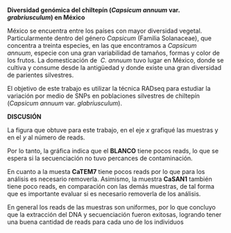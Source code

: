 **Diversidad genómica del chiltepín (*Capsicum annuum* var. *grabriusculum*)  en México**

México se encuentra entre los países con mayor diversidad vegetal. Particularmente dentro del género *Capsicum* (Familia Solanaceae), que concentra a treinta especies, en las que encontramos a *Capsicum annuum*, especie con una gran variabilidad de tamaños, formas y color de los frutos. La domesticación de  *C. annuum* tuvo lugar en México, donde se cultiva y consume desde la antigüedad y donde existe una gran diversidad de parientes silvestres.

El objetivo de este trabajo es utilizar la técnica RADseq para estudiar la variación por medio de SNPs en poblaciones silvestres de chiltepín (*Capsicum annuum* var. *glabriusculum*).


**DISCUSIÓN**

La figura que obtuve para este trabajo, en el eje *x* grafiqué las muestras y en el *y* al número de reads.

Por lo tanto, la gráfica indica que el **BLANCO** tiene pocos reads, lo que se espera si la secuenciación no tuvo percances de contaminación.

En cuanto a la muesta **CaTEM7** tiene pocos reads por lo que para los análisis es necesario removerla. Asimismo, la muestra **CaSAN1** también tiene poco reads, en comparación con las demás muestras, de tal forma que es importante evaluar si es necesario removerla de los análisis.

En general los reads de las muestras son uniformes, por lo que concluyo que la extracción del DNA y secuenciación fueron exitosas, logrando tener una buena cantidad de reads para cada uno de los individuos
